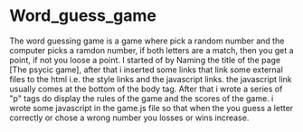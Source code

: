 # Word_guess_game
The word guessing game is a game where pick a random number and the computer picks a ramdon number, if both letters  are a match, then you get a point, if not you loose a point. I started of by Naming the title of the page [The psycic game], after that i inserted  some links that link some external files to the html i.e.  the style links and the javascript links. the javascript link usually comes at the bottom of the body tag. 
After that i wrote a series of "p" tags do display the rules of the game and the scores of the game. i wrote some javascript in the game.js file so that when the you guess a letter correctly or  chose a wrong number you losses or wins increase.